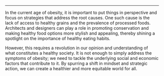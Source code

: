 ------

  In the current age of obesity, it is important to put things in perspective and focus on strategies that address the root causes. One such cause is the lack of access to healthy grains and the prevalence of processed foods. Architects and designers can play a role in promoting conservation and making healthy food options more stylish and appealing, thereby shining a spotlight on the importance of healthy eating habits.

  However, this requires a revolution in our opinion and understanding of what constitutes a healthy society. It is not enough to simply address the symptoms of obesity; we need to tackle the underlying social and economic factors that contribute to it. By spurring a shift in mindset and strategic action, we can create a healthier and more equitable world for all.